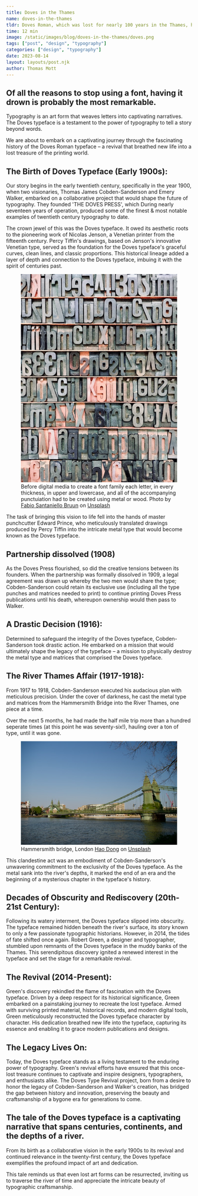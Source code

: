 ```yaml
---
title: Doves in the Thames
name: doves-in-the-thames
tldr: Doves Roman, which was lost for nearly 100 years in the Thames, has an interesting history and is considered as one of the most beautiful fonts of all time.
time: 12 min
image: /static/images/blog/doves-in-the-thames/doves.png
tags: ["post", "design", "typography"]
categories: ["design", "typography"]
date: 2023-08-14
layout: layouts/post.njk
author: Thomas Mott
---
```


## Of all the reasons to stop using a font, having it drown is probably the most remarkable.

Typography is an art form that weaves letters into captivating narratives. The Doves typeface is a testament to the power of typography to tell a story beyond words.

We are about to embark on a captivating journey through the fascinating history of the Doves Roman typeface – a revival that breathed new life into a lost treasure of the printing world.

## The Birth of Doves Typeface (Early 1900s):

Our story begins in the early twentieth century, specifically in the year 1900, when two visionaries, Thomas James Cobden-Sanderson and Emery Walker, embarked on a collaborative project that would shape the future of typography. They founded 'THE DOVES PRESS', which During nearly seventeen years of operation, produced some of the finest &amp; most notable examples of twentieth century typography to date.

The crown jewel of this was the Doves typeface. It owed its aesthetic roots to the pioneering work of Nicolas Jenson, a Venetian printer from the fifteenth century. Percy Tiffin's drawings, based on Jenson's innovative Venetian type, served as the foundation for the Doves typeface's graceful curves, clean lines, and classic proportions. This historical lineage added a layer of depth and connection to the Doves typeface, imbuing it with the spirit of centuries past.

<figure>
	<img class="case-img " src="/static/images/blog/doves-in-the-thames/type.jpg" alt="Bold color">
	<figcaption>Before digital media to create a font family each letter, in every thickness, in upper and lowercase, and all of the accompanying punctuiation had to be created using metal or wood. Photo by <a href="https://unsplash.com/@fabiosbruun?utm_source=unsplash&utm_medium=referral&utm_content=creditCopyText">Fabio Santaniello Bruun</a> on <a href="https://unsplash.com/photos/Y6tGu-OH8lA?utm_source=unsplash&utm_medium=referral&utm_content=creditCopyText">Unsplash</a>
  </figcaption>
</figure>

The task of bringing this vision to life fell into the hands of master punchcutter Edward Prince, who meticulously translated drawings produced by Percy Tiffin into the intricate metal type that would become known as the Doves typeface.

## Partnership dissolved (1908)

As the Doves Press flourished, so did the creative tensions between its founders. When the partnership was formally dissolved in 1909, a legal agreement was drawn up whereby the two men would share the type; Cobden-Sanderson could retain its exclusive use (including all the type punches and matrices needed to print) to continue printing Doves Press publications until his death, whereupon ownership would then pass to Walker.

## A Drastic Decision (1916):

Determined to safeguard the integrity of the Doves typeface, Cobden-Sanderson took drastic action. He embarked on a mission that would ultimately shape the legacy of the typeface – a mission to physically destroy the metal type and matrices that comprised the Doves typeface.

## The River Thames Affair (1917-1918):

From 1917 to 1918, Cobden-Sanderson executed his audacious plan with meticulous precision. Under the cover of darkness, he cast the metal type and matrices from the Hammersmith Bridge into the River Thames, one piece at a time.

Over the next 5 months, he had made the half mile trip more than a hundred seperate times (at this point he was seventy-six!), hauling over a ton of type, until it was gone.

<figure>
	<img class="case-img " src="/static/images/blog/doves-in-the-thames/bridge.jpg" alt="Bold color">
	<figcaption>Hammersmith bridge, London <a href="https://unsplash.com/@hdong?utm_source=unsplash&utm_medium=referral&utm_content=creditCopyText">Hao Dong</a> on <a href="https://unsplash.com/photos/htL4eqkuDa4?utm_source=unsplash&utm_medium=referral&utm_content=creditCopyText">Unsplash</a>

  </figcaption>
</figure>

This clandestine act was an embodiment of Cobden-Sanderson's unwavering commitment to the exclusivity of the Doves typeface. As the metal sank into the river's depths, it marked the end of an era and the beginning of a mysterious chapter in the typeface's history.

## Decades of Obscurity and Rediscovery (20th-21st Century):

Following its watery interment, the Doves typeface slipped into obscurity. The typeface remained hidden beneath the river's surface, its story known to only a few passionate typographic historians. However, in 2014, the tides of fate shifted once again. Robert Green, a designer and typographer, stumbled upon remnants of the Doves typeface in the muddy banks of the Thames. This serendipitous discovery ignited a renewed interest in the typeface and set the stage for a remarkable revival.

## The Revival (2014-Present):

Green's discovery rekindled the flame of fascination with the Doves typeface. Driven by a deep respect for its historical significance, Green embarked on a painstaking journey to recreate the lost typeface. Armed with surviving printed material, historical records, and modern digital tools, Green meticulously reconstructed the Doves typeface character by character. His dedication breathed new life into the typeface, capturing its essence and enabling it to grace modern publications and designs.

## The Legacy Lives On:

Today, the Doves typeface stands as a living testament to the enduring power of typography. Green's revival efforts have ensured that this once-lost treasure continues to captivate and inspire designers, typographers, and enthusiasts alike. The Doves Type Revival project, born from a desire to honor the legacy of Cobden-Sanderson and Walker's creation, has bridged the gap between history and innovation, preserving the beauty and craftsmanship of a bygone era for generations to come.

## The tale of the Doves typeface is a captivating narrative that spans centuries, continents, and the depths of a river.

From its birth as a collaborative vision in the early 1900s to its revival and continued relevance in the twenty-first century, the Doves typeface exemplifies the profound impact of art and dedication.

This tale reminds us that even lost art forms can be resurrected, inviting us to traverse the river of time and appreciate the intricate beauty of typographic craftsmanship.

